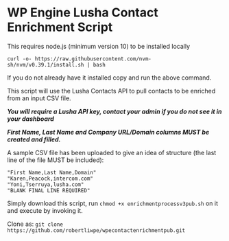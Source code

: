 # WP Engine Lusha Contact Enrichment Script
This requires node.js (minimum version 10) to be installed locally

`curl -o- https://raw.githubusercontent.com/nvm-sh/nvm/v0.39.1/install.sh | bash`

If you do not already have it installed copy and run the above command.

This script will use the Lusha Contacts API to pull contacts to be enriched
from an input CSV file.

***You will require a Lusha API key, contact your admin if you do not see it in your dashboard***

***First Name, Last Name and Company URL/Domain columns MUST be created and filled.***

A sample CSV file has been uploaded to give an idea of structure (the last line of the file MUST be included):

```
"First Name,Last Name,Domain"
"Karen,Peacock,intercom.com"
"Yoni,Tserruya,lusha.com"
"BLANK FINAL LINE REQUIRED"
```

Simply download this script, run `chmod +x enrichmentprocessv3pub.sh` on it and execute by
invoking it.

Clone as: 
`git clone https://github.com/robertliwpe/wpecontactenrichmentpub.git`

